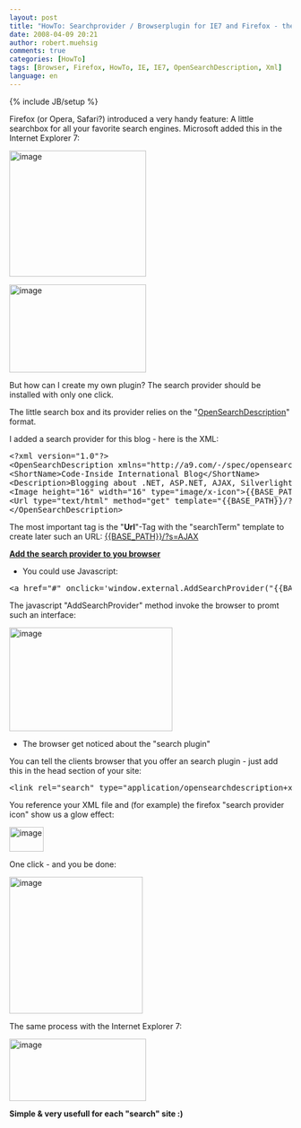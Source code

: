 ```yaml
---
layout: post
title: "HowTo: Searchprovider / Browserplugin for IE7 and Firefox - the OpenSearchDescription"
date: 2008-04-09 20:21
author: robert.muehsig
comments: true
categories: [HowTo]
tags: [Browser, Firefox, HowTo, IE, IE7, OpenSearchDescription, Xml]
language: en
---
```

{% include JB/setup %}
<p>Firefox (or Opera, Safari?) introduced a very handy feature: A little searchbox for all your favorite search engines. Microsoft added this in the Internet Explorer 7:</p>
<p><a href="{{BASE_PATH}}/assets/wp-images-en/image3.png"><img style="border-top-width: 0px; border-left-width: 0px; border-bottom-width: 0px; border-right-width: 0px" height="225" alt="image" src="{{BASE_PATH}}/assets/wp-images-en/image-thumb3.png" width="244" border="0" /></a> </p>
<p><a href="{{BASE_PATH}}/assets/wp-images-en/image4.png"><img style="border-top-width: 0px; border-left-width: 0px; border-bottom-width: 0px; border-right-width: 0px" height="157" alt="image" src="{{BASE_PATH}}/assets/wp-images-en/image-thumb4.png" width="244" border="0" /></a> </p>
<p>But how can I create my own plugin? The search provider should be installed with only one click.</p>
<p>The little search box and its provider relies on the &quot;<a href="http://msdn2.microsoft.com/en-us/library/bb891764.aspx">OpenSearchDescription</a>&quot; format. </p>
<p>I added a search provider for this blog - here is the XML:</p>  <div class="wlWriterSmartContent" id="scid:812469c5-0cb0-4c63-8c15-c81123a09de7:1a234a8e-929d-464f-84a2-797162c1978d" style="padding-right: 0px; display: inline; padding-left: 0px; float: none; padding-bottom: 0px; margin: 0px; padding-top: 0px"><pre name="code" class="c#">&lt;?xml version="1.0"?&gt;
&lt;OpenSearchDescription xmlns="http://a9.com/-/spec/opensearch/1.1/"&gt;
&lt;ShortName&gt;Code-Inside International Blog&lt;/ShortName&gt;
&lt;Description&gt;Blogging about .NET, ASP.NET, AJAX, Silverlight&lt;/Description&gt;
&lt;Image height="16" width="16" type="image/x-icon"&gt;{{BASE_PATH}}/favicon.ico&lt;/Image&gt;
&lt;Url type="text/html" method="get" template="{{BASE_PATH}}/?s={searchTerms}"/&gt;
&lt;/OpenSearchDescription&gt;</pre></div>







<p>The most important tag is the &quot;<strong>Url</strong>&quot;-Tag with the &quot;searchTerm&quot; template to create later such an URL: <a title="{{BASE_PATH}}/?s=AJAX" href="{{BASE_PATH}}/?s=AJAX">{{BASE_PATH}}/?s=AJAX</a>&#160;</p>

<p><strong><u>Add the search provider to you browser</u></strong></p>

<ul>
  <li>You could use Javascript: </li>
</ul>

<div class="wlWriterSmartContent" id="scid:812469c5-0cb0-4c63-8c15-c81123a09de7:78f9690a-8dcd-4939-808c-f556a70e9afb" style="padding-right: 0px; display: inline; padding-left: 0px; float: none; padding-bottom: 0px; margin: 0px; padding-top: 0px"><pre name="code" class="c#">&lt;a href="#" onclick='window.external.AddSearchProvider("{{BASE_PATH}}/browserplugin.xml");'&gt;Code-Inside International Blog&lt;/a&gt;  </pre></div>







<p>The javascript &quot;AddSearchProvider&quot; method invoke the browser to promt such an interface: </p>

<p><a href="{{BASE_PATH}}/assets/wp-images-en/image5.png"><img style="border-top-width: 0px; border-left-width: 0px; border-bottom-width: 0px; border-right-width: 0px" height="185" alt="image" src="{{BASE_PATH}}/assets/wp-images-en/image-thumb5.png" width="291" border="0" /></a> </p>

<ul>
  <li>The browser get noticed about the &quot;search plugin&quot;&#160; </li>
</ul>

<p>You can tell the clients browser that you offer an search plugin - just add this in the head section of your site:</p>

<div class="wlWriterSmartContent" id="scid:812469c5-0cb0-4c63-8c15-c81123a09de7:b0002f1c-2755-4d8e-825f-1c304fb859a0" style="padding-right: 0px; display: inline; padding-left: 0px; float: none; padding-bottom: 0px; margin: 0px; padding-top: 0px"><pre name="code" class="c#">&lt;link rel="search" type="application/opensearchdescription+xml" href="{{BASE_PATH}}/browserplugin.xml" title="Code-Inside International Blog" /&gt;
</pre></div>

<p>You reference your XML file and (for example) the firefox &quot;search provider icon&quot; show us a glow effect:</p>

<p><a href="{{BASE_PATH}}/assets/wp-images-en/image6.png"><img style="border-top-width: 0px; border-left-width: 0px; border-bottom-width: 0px; border-right-width: 0px" height="44" alt="image" src="{{BASE_PATH}}/assets/wp-images-en/image-thumb6.png" width="61" border="0" /></a> </p>

<p>One click - and you be done:</p>

<p><a href="{{BASE_PATH}}/assets/wp-images-en/image7.png"><img style="border-top-width: 0px; border-left-width: 0px; border-bottom-width: 0px; border-right-width: 0px" height="244" alt="image" src="{{BASE_PATH}}/assets/wp-images-en/image-thumb7.png" width="238" border="0" /></a> </p>

<p>The same process with the Internet Explorer 7:</p>

<p><a href="{{BASE_PATH}}/assets/wp-images-en/image8.png"><img style="border-top-width: 0px; border-left-width: 0px; border-bottom-width: 0px; border-right-width: 0px" height="111" alt="image" src="{{BASE_PATH}}/assets/wp-images-en/image-thumb8.png" width="244" border="0" /></a> </p>

<p><strong>Simple &amp; very usefull for each &quot;search&quot; site :)</strong></p>
